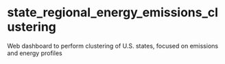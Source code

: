 # state_regional_energy_emissions_clustering
 Web dashboard to perform clustering of U.S. states, focused on emissions and energy profiles
